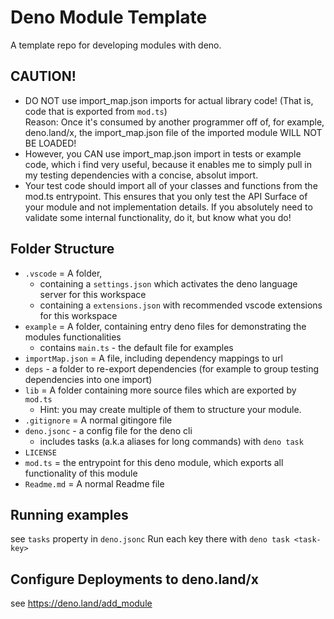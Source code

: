 # Deno Module Template

A template repo for developing modules with deno. 

## CAUTION!

- DO NOT use import_map.json imports for actual library code! (That is, code that is exported from `mod.ts`)  
  Reason: Once it's consumed by another programmer off of, for example, deno.land/x, the import_map.json file of the imported module 
  WILL NOT BE LOADED!
- However, you CAN use import_map.json import in tests or example code, which i find very useful, because it enables me to simply 
  pull in my testing dependencies with a concise, absolut import. 
- Your test code should import all of your classes and functions from the mod.ts entrypoint. 
  This ensures that you only test the API Surface of your module and not implementation details. 
  If you absolutely need to validate some internal functionality, do it, but know what you do! 


## Folder Structure

- `.vscode` = A folder, 
  - containing a `settings.json` which activates the deno language server for this workspace
  - containing a `extensions.json` with recommended vscode extensions for this workspace
- `example` = A folder, containing entry deno files for demonstrating the modules functionalities 
   - contains `main.ts` - the default file for examples
- `importMap.json` = A file, including dependency mappings to url
- `deps` - a folder to re-export dependencies 
   (for example to group testing dependencies into one import)
- `lib` = A folder containing more source files which are exported by `mod.ts`
   - Hint: you may create multiple of them to structure your module.
- `.gitignore` = A normal gitingore file
- `deno.jsonc` - a config file for the deno cli
   - includes tasks (a.k.a aliases for long commands) with `deno task`
- `LICENSE`
- `mod.ts` = the entrypoint for this deno module, which exports all functionality of this module
- `Readme.md` = A normal Readme file

## Running examples 

see `tasks` property in `deno.jsonc`
Run each key there with `deno task <task-key>`

## Configure Deployments to deno.land/x 

see https://deno.land/add_module